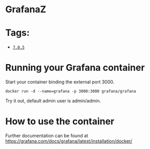 # GrafanaZ

# Tags:
 - [`7.0.5`](https://github.com/YBA-IBM/GrafanaZ/blob/main/Grafana/Dockerfile)
 
# Running your Grafana container

Start your container binding the external port 3000.

`docker run -d --name=grafana -p 3000:3000 grafana/grafana`

Try it out, default admin user is admin/admin.

# How to use the container

Further documentation can be found at https://grafana.com/docs/grafana/latest/installation/docker/


